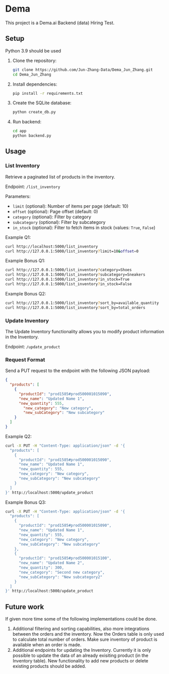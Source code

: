 # Dema

This project is a Dema.ai Backend (data) Hiring Test.

## Setup
Python 3.9 should be used

1. Clone the repository:

    ```bash
    git clone https://github.com/Jun-Zhang-Data/Dema_Jun_Zhang.git
    cd Dema_Jun_Zhang
    ```

2. Install dependencies:

    ```bash
    pip install -r requirements.txt
    ```

3. Create the SQLite database:

    ```bash
    python create_db.py
    ```
4. Run backend:

    ```bash
    cd app
    python backend.py
    ```

## Usage

### List Inventory

Retrieve a paginated list of products in the inventory.

Endpoint: `/list_inventory`

Parameters:
- `limit` (optional): Number of items per page (default: 10)
- `offset` (optional): Page offset (default: 0)
- `category` (optional): Filter by category
- `subcategory` (optional): Filter by subcategory
- `in_stock` (optional): Filter to fetch items in stock (values: `True`, `False`)

Example Q1:
```bash
curl http://localhost:5000/list_inventory
curl http://127.0.0.1:5000/list_inventory?limit=10&offset=0
```

Example Bonus Q1:
```bash
curl http://127.0.0.1:5000/list_inventory?category=Shoes
curl http://127.0.0.1:5000/list_inventory?subcategory=Sneakers
curl http://127.0.0.1:5000/list_inventory?in_stock=True
curl http://127.0.0.1:5000/list_inventory?in_stock=False
```

Example Bonus Q2:
```bash
curl http://127.0.0.1:5000/list_inventory?sort_by=available_quantity
curl http://127.0.0.1:5000/list_inventory?sort_by=total_orders
```

### Update Inventory

The Update Inventory functionality allows you to modify product information in the Inventory.

Endpoint: `/update_product`

### Request Format

Send a PUT request to the endpoint with the following JSON payload:

```json
{
  "products": [
    {
      "productId": "prod1585#prod500001015090",
      "new_name": "Updated Name 1",
      "new_quantity": 555,
	    "new_category": "New category",
	    "new_subCategory": "New subcategory"
    }
  ]
}
```

Example Q2:
```bash
curl -X PUT -H "Content-Type: application/json" -d '{
  "products": [
    {
      "productId": "prod1585#prod500001015090",
      "new_name": "Updated Name 1",
      "new_quantity": 555,
	  "new_category": "New category",
	  "new_subCategory": "New subcategory"
    }
  ]
}' http://localhost:5000/update_product
```

Example Bonus Q3:
```bash
curl -X PUT -H "Content-Type: application/json" -d '{
  "products": [
    {
      "productId": "prod1585#prod500001015090",
      "new_name": "Updated Name 1",
      "new_quantity": 555,
	  "new_category": "New category",
	  "new_subCategory": "New subcategory"
    },
    {
      "productId": "prod1585#prod500001015100",
      "new_name": "Updated Name 2",
      "new_quantity": 300,
	  "new_category": "Second new category",
	  "new_subCategory": "New subcategory2"
    }
  ]
}' http://localhost:5000/update_product
```
## Future work
If given more time some of the following implementations could be done.
1. Additional filtering and sorting capabilities, also more integrations between the orders and the inventory. Now the Orders table is only used to calculate total number of orders. Make sure inventory of product is available when an order is made. 
2. Additional endpoints for updating the Inventory. Currently it is only possible to update the data of an already exisiting product (in the Inventory table). New functionality to add new products or delete existing products should be added. 
